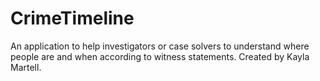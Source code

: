 # CrimeTimeline
An application to help investigators or case solvers to understand where people are and when according to witness statements. Created by Kayla Martell.
